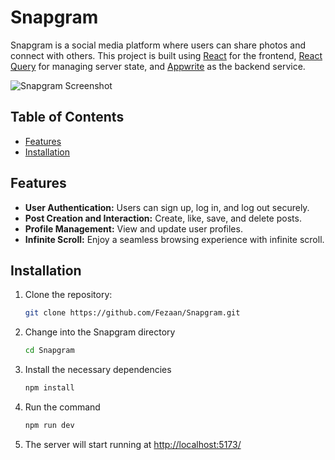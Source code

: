 # Snapgram

Snapgram is a social media platform where users can share photos and connect with others. This project is built using [React](https://reactjs.org/) for the frontend, [React Query](https://react-query.tanstack.com/) for managing server state, and [Appwrite](https://appwrite.io/) as the backend service.

![Snapgram Screenshot](./assets/images/snapgram.png)

## Table of Contents

- [Features](#features)
- [Installation](#installation)

## Features

- **User Authentication:** Users can sign up, log in, and log out securely.
- **Post Creation and Interaction:** Create, like, save, and delete posts.
- **Profile Management:** View and update user profiles.
- **Infinite Scroll:** Enjoy a seamless browsing experience with infinite scroll.

## Installation

1. Clone the repository:

   ```bash
   git clone https://github.com/Fezaan/Snapgram.git
2. Change into the Snapgram directory

   ```bash
   cd Snapgram
3. Install the necessary dependencies

   ```bash
   npm install
4. Run the command

   ```bash
   npm run dev
5. The server will start running at [http://localhost:5173/](http://localhost:5173/)
